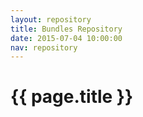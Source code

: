 ```yaml
---
layout: repository
title: Bundles Repository
date: 2015-07-04 10:00:00
nav: repository
---
```


# {{ page.title }}

